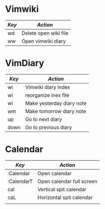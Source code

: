 # Vimwiki
| *Key*              | *Action*              |
| ---                | ---                   |
| <leader>wd         | Delete open wiki file |
| <leader>w<leader>w | Open vimwiki diary    |

# VimDiary
| *Key*              | *Action*                  |
| ---                | ---                       |
| <leader>wi         | Vimwiki diary index       |
| <leader>w<leader>i | reorganize inex file      |
| <leader>w<leader>i | Make yesterday diary note |
| <leader>w<leader>m | Make tomorrow diary note  |
| <ctrl>up           | Go to next diary          |
| <ctrl>down         | Go to previous diary      |

# Calendar
| *Key*       | *Action*                  |
| ---         | ---                       |
| :Calendar   | Open calendar             |
| :CalendarT  | Open calendar full screen |
| <leader>cal | Vertical spit calendar    |
| <leader>caL | Horizontal spit calendar  |
|             |                           |

